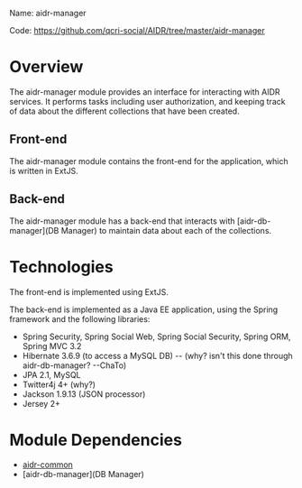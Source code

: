 Name: aidr-manager

Code: https://github.com/qcri-social/AIDR/tree/master/aidr-manager

# Overview

The aidr-manager module provides an interface for interacting with AIDR services. It performs tasks including user authorization, and keeping track of data about the different collections that have been created.

## Front-end

The aidr-manager module contains the front-end for the application, which is written in ExtJS.

## Back-end

The aidr-manager module has a back-end that interacts with [aidr-db-manager](DB Manager) to maintain data about each of the collections.

# Technologies

The front-end is implemented using ExtJS.

The back-end is implemented as a Java EE application, using the Spring framework and the following libraries:

* Spring Security, Spring Social Web, Spring Social Security, Spring ORM, Spring MVC 3.2
* Hibernate 3.6.9 (to access a MySQL DB) -- (why? isn't this done through aidr-db-manager? --ChaTo)
* JPA 2.1, MySQL
* Twitter4j 4+ (why?)
* Jackson 1.9.13 (JSON processor)
* Jersey 2+

# Module Dependencies

* [aidr-common](Common)
* [aidr-db-manager](DB Manager)
